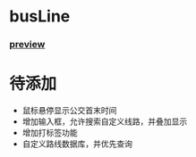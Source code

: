 # busLine
### [preview](http://htmlpreview.github.io/?https://github.com/yinxianwei/busLine/blob/master/index.html)

# 待添加
- 鼠标悬停显示公交首末时间
- 增加输入框，允许搜索自定义线路，并叠加显示
- 增加打标签功能
- 自定义路线数据库，并优先查询
